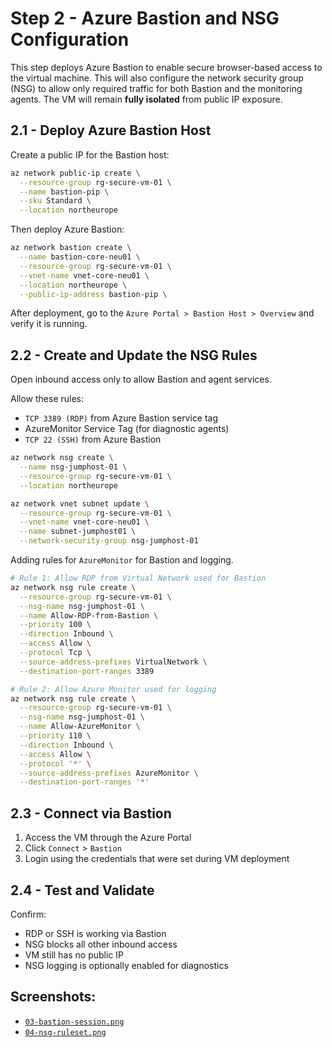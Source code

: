 # Step 2 - Azure Bastion and NSG Configuration

This step deploys Azure Bastion to enable secure browser-based access to the virtual machine. This will also configure the network security group (NSG) to allow only required traffic for both Bastion and the monitoring agents. The VM will remain **fully isolated** from public IP exposure.

## 2.1 - Deploy Azure Bastion Host

Create a public IP for the Bastion host:

```bash
az network public-ip create \
  --resource-group rg-secure-vm-01 \
  --name bastion-pip \
  --sku Standard \
  --location northeurope
```

Then deploy Azure Bastion:

```bash
az network bastion create \
  --name bastion-core-neu01 \
  --resource-group rg-secure-vm-01 \
  --vnet-name vnet-core-neu01 \
  --location northeurope \
  --public-ip-address bastion-pip \
```

After deployment, go to the `Azure Portal > Bastion Host > Overview` and verify it is running.

## 2.2 - Create and Update the NSG Rules

Open inbound access only to allow Bastion and agent services.

Allow these rules:

- `TCP 3389 (RDP)` from Azure Bastion service tag
- AzureMonitor Service Tag (for diagnostic agents)
- `TCP 22 (SSH)` from Azure Bastion

```bash
az network nsg create \
  --name nsg-jumphost-01 \
  --resource-group rg-secure-vm-01 \
  --location northeurope

az network vnet subnet update \
  --resource-group rg-secure-vm-01 \
  --vnet-name vnet-core-neu01 \
  --name subnet-jumphost01 \
  --network-security-group nsg-jumphost-01
```

Adding rules for `AzureMonitor` for Bastion and logging.

```bash
# Rule 1: Allow RDP from Virtual Network used for Bastion
az network nsg rule create \
  --resource-group rg-secure-vm-01 \
  --nsg-name nsg-jumphost-01 \
  --name Allow-RDP-from-Bastion \
  --priority 100 \
  --direction Inbound \
  --access Allow \
  --protocol Tcp \
  --source-address-prefixes VirtualNetwork \
  --destination-port-ranges 3389

# Rule 2: Allow Azure Monitor used for logging
az network nsg rule create \
  --resource-group rg-secure-vm-01 \
  --nsg-name nsg-jumphost-01 \
  --name Allow-AzureMonitor \
  --priority 110 \
  --direction Inbound \
  --access Allow \
  --protocol '*' \
  --source-address-prefixes AzureMonitor \
  --destination-port-ranges '*'
```

## 2.3 - Connect via Bastion

1. Access the VM through the Azure Portal
2. Click `Connect` > `Bastion`
3. Login using the credentials that were set during VM deployment

## 2.4 - Test and Validate

Confirm:
- RDP or SSH is working via Bastion
- NSG blocks all other inbound access
- VM still has no public IP
- NSG logging is optionally enabled for diagnostics

## Screenshots:

- [`03-bastion-session.png`](/Lab01_Core_Infrastructure_and_Security_Foundations/images/03-bastion-session.png)
- [`04-nsg-ruleset.png`](/Lab01_Core_Infrastructure_and_Security_Foundations/images/04-nsg-ruleset.png)